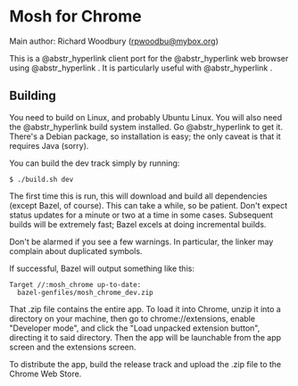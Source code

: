 # Mosh for Chrome

Main author: Richard Woodbury (rpwoodbu@mybox.org)

This is a @abstr_hyperlink client port for the @abstr_hyperlink web browser using @abstr_hyperlink . It is particularly useful with @abstr_hyperlink .

## Building

You need to build on Linux, and probably Ubuntu Linux. You will also need the @abstr_hyperlink build system installed. Go @abstr_hyperlink to get it. There's a Debian package, so installation is easy; the only caveat is that it requires Java (sorry).

You can build the dev track simply by running:
    
    
    $ ./build.sh dev
    

The first time this is run, this will download and build all dependencies (except Bazel, of course). This can take a while, so be patient. Don't expect status updates for a minute or two at a time in some cases. Subsequent builds will be extremely fast; Bazel excels at doing incremental builds.

Don't be alarmed if you see a few warnings. In particular, the linker may complain about duplicated symbols.

If successful, Bazel will output something like this:
    
    
    Target //:mosh_chrome up-to-date:
      bazel-genfiles/mosh_chrome_dev.zip
    

That .zip file contains the entire app. To load it into Chrome, unzip it into a directory on your machine, then go to chrome://extensions, enable "Developer mode", and click the "Load unpacked extension button", directing it to said directory. Then the app will be launchable from the app screen and the extensions screen.

To distribute the app, build the release track and upload the .zip file to the Chrome Web Store.
